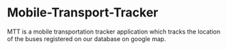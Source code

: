# Mobile-Transport-Tracker
MTT is a mobile transportation tracker application which tracks the location of the buses registered on our database on google map.
